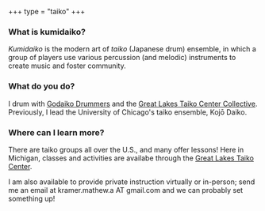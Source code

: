 +++
type = "taiko"
+++

### What is kumidaiko?

_Kumidaiko_ is the modern art of _taiko_ (Japanese drum) ensemble, in which a group of players use various percussion (and melodic) instruments to create music and foster community.

### What do you do?

I drum with [Godaiko Drummers](https://michigantaiko.net/performances) and the [Great Lakes Taiko Center Collective](https://michigantaiko.net). Previously, I lead the University of Chicago's taiko ensemble, Kojō Daiko.

### Where can I learn more?

There are taiko groups all over the U.S., and many offer lessons! Here in Michigan, classes and activities are availabe through the [Great Lakes Taiko Center](https://michigantaiko.net).

I am also available to provide private instruction virtually or in-person; send me an email at kramer.mathew.a AT gmail.com and we can probably set something up!
